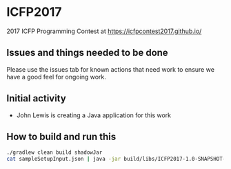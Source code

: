 # ICFP2017

2017 ICFP Programming Contest at https://icfpcontest2017.github.io/

## Issues and things needed to be done

Please use the issues tab for known actions that need work to ensure we have a good feel for ongoing work.

## Initial activity

- John Lewis is creating a Java application for this work

## How to build and run this

```bash
./gradlew clean build shadowJar
cat sampleSetupInput.json | java -jar build/libs/ICFP2017-1.0-SNAPSHOT-all.jar 
```
